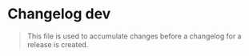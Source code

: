 # Changelog dev
> This file is used to accumulate changes before a changelog for a release is created.
